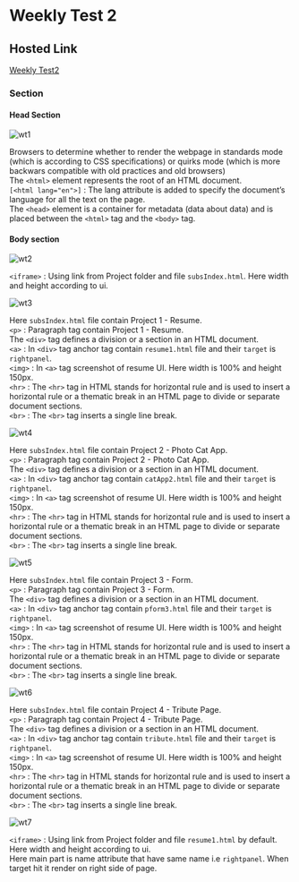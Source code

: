 # Weekly Test 2

## Hosted Link

[Weekly Test2](#)

### Section

#### Head Section

![wt1](https://github.com/UgamRaj/HtmlAssignment/assets/124122714/1fab38df-ab00-4d2e-a50c-8cb359ad87d0)

Browsers to determine whether to render the webpage in standards mode (which is according to CSS specifications) or quirks mode (which is more backwars compatible with old practices and old browsers)<br/>
The `<html>` element represents the root of an HTML document.<br/>
`[<html lang="en">]` : The lang attribute is added to specify the document’s language for all the text on the page.<br/>
The `<head>` element is a container for metadata (data about data) and is placed between the `<html>` tag and the `<body>` tag.

#### Body section

![wt2](https://github.com/UgamRaj/HtmlAssignment/assets/124122714/ef0c27d2-ec6c-40cd-9de5-5ecb71a04c03)

`<iframe>` : Using link from Project folder and file `subsIndex.html`. Here width and height according to ui.<br/>

![wt3](https://github.com/UgamRaj/HtmlAssignment/assets/124122714/8f44785c-5563-4601-b3da-d69ec323b5c2)

Here `subsIndex.html` file contain Project 1 - Resume. <br/>
`<p>` : Paragraph tag contain Project 1 - Resume. <br/>
The `<div>` tag defines a division or a section in an HTML document.<br/>
`<a>` : In `<div>` tag anchor tag contain `resume1.html` file and their `target` is `rightpanel`.<br/>
`<img>` : In `<a>` tag screenshot of resume UI. Here width is 100% and height 150px.<br/>
`<hr>` : The `<hr>` tag in HTML stands for horizontal rule and is used to insert a horizontal rule or a thematic break in an HTML page to divide or separate document sections.<br/>
`<br>` : The `<br>` tag inserts a single line break.

![wt4](https://github.com/UgamRaj/HtmlAssignment/assets/124122714/d04e5664-e007-40b6-8825-c89003dfc28e)

Here `subsIndex.html` file contain Project 2 - Photo Cat App. <br/>
`<p>` : Paragraph tag contain Project 2 - Photo Cat App. <br/>
The `<div>` tag defines a division or a section in an HTML document.<br/>
`<a>` : In `<div>` tag anchor tag contain `catApp2.html` file and their `target` is `rightpanel`.<br/>
`<img>` : In `<a>` tag screenshot of resume UI. Here width is 100% and height 150px.<br/>
`<hr>` : The `<hr>` tag in HTML stands for horizontal rule and is used to insert a horizontal rule or a thematic break in an HTML page to divide or separate document sections.<br/>
`<br>` : The `<br>` tag inserts a single line break.

![wt5](https://github.com/UgamRaj/HtmlAssignment/assets/124122714/3372e6a4-e753-4019-8372-92971b9e724e)

Here `subsIndex.html` file contain Project 3 - Form. <br/>
`<p>` : Paragraph tag contain Project 3 - Form. <br/>
The `<div>` tag defines a division or a section in an HTML document.<br/>
`<a>` : In `<div>` tag anchor tag contain `pform3.html` file and their `target` is `rightpanel`.<br/>
`<img>` : In `<a>` tag screenshot of resume UI. Here width is 100% and height 150px.<br/>
`<hr>` : The `<hr>` tag in HTML stands for horizontal rule and is used to insert a horizontal rule or a thematic break in an HTML page to divide or separate document sections.<br/>
`<br>` : The `<br>` tag inserts a single line break.

![wt6](https://github.com/UgamRaj/HtmlAssignment/assets/124122714/f1d4c362-2d55-4d6b-bf17-da63533e4be6)

Here `subsIndex.html` file contain Project 4 - Tribute Page. <br/>
`<p>` : Paragraph tag contain Project 4 - Tribute Page. <br/>
The `<div>` tag defines a division or a section in an HTML document.<br/>
`<a>` : In `<div>` tag anchor tag contain `tribute.html` file and their `target` is `rightpanel`.<br/>
`<img>` : In `<a>` tag screenshot of resume UI. Here width is 100% and height 150px.<br/>
`<hr>` : The `<hr>` tag in HTML stands for horizontal rule and is used to insert a horizontal rule or a thematic break in an HTML page to divide or separate document sections.<br/>
`<br>` : The `<br>` tag inserts a single line break.

![wt7](https://github.com/UgamRaj/HtmlAssignment/assets/124122714/e02fa41e-1d30-4e3a-a47c-a9a6ab871c27)

`<iframe>` : Using link from Project folder and file `resume1.html` by default. Here width and height according to ui.<br/>
Here main part is name attribute that have same name i.e `rightpanel`. When target hit it render on right side of page.
